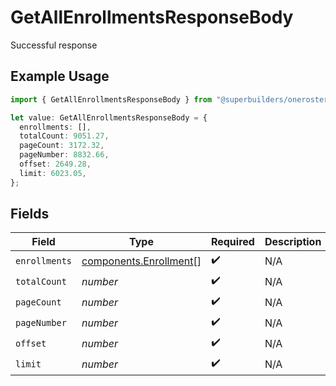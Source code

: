# GetAllEnrollmentsResponseBody

Successful response

## Example Usage

```typescript
import { GetAllEnrollmentsResponseBody } from "@superbuilders/oneroster/models/operations";

let value: GetAllEnrollmentsResponseBody = {
  enrollments: [],
  totalCount: 9051.27,
  pageCount: 3172.32,
  pageNumber: 8832.66,
  offset: 2649.28,
  limit: 6023.05,
};
```

## Fields

| Field                                                            | Type                                                             | Required                                                         | Description                                                      |
| ---------------------------------------------------------------- | ---------------------------------------------------------------- | ---------------------------------------------------------------- | ---------------------------------------------------------------- |
| `enrollments`                                                    | [components.Enrollment](../../models/components/enrollment.md)[] | :heavy_check_mark:                                               | N/A                                                              |
| `totalCount`                                                     | *number*                                                         | :heavy_check_mark:                                               | N/A                                                              |
| `pageCount`                                                      | *number*                                                         | :heavy_check_mark:                                               | N/A                                                              |
| `pageNumber`                                                     | *number*                                                         | :heavy_check_mark:                                               | N/A                                                              |
| `offset`                                                         | *number*                                                         | :heavy_check_mark:                                               | N/A                                                              |
| `limit`                                                          | *number*                                                         | :heavy_check_mark:                                               | N/A                                                              |